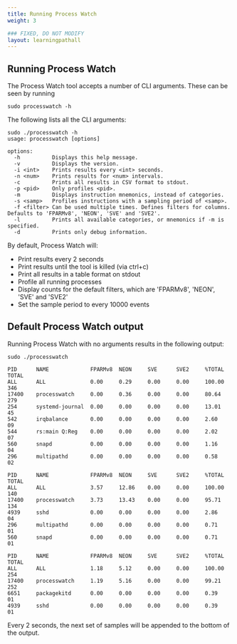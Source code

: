 ```yaml
---
title: Running Process Watch
weight: 3

### FIXED, DO NOT MODIFY
layout: learningpathall
---
```


## Running Process Watch
The Process Watch tool accepts a number of CLI arguments. These can be seen by running
```console
sudo processwatch -h
```

The following lists all the CLI arguments:
```console
sudo ./processwatch -h
usage: processwatch [options]

options:
  -h          Displays this help message.
  -v          Displays the version.
  -i <int>    Prints results every <int> seconds.
  -n <num>    Prints results for <num> intervals.
  -c          Prints all results in CSV format to stdout.
  -p <pid>    Only profiles <pid>.
  -m          Displays instruction mnemonics, instead of categories.
  -s <samp>   Profiles instructions with a sampling period of <samp>.
  -f <filter> Can be used multiple times. Defines filters for columns. Defaults to 'FPARMv8', 'NEON', 'SVE' and 'SVE2'.
  -l          Prints all available categories, or mnemonics if -m is specified.
  -d          Prints only debug information.
  ```


By default, Process Watch will:
 * Print results every 2 seconds
 * Print results until the tool is killed (via ctrl+c)
 * Print all results in a table format on stdout
 * Profile all running processes
 * Display counts for the default filters, which are 'FPARMv8', 'NEON', 'SVE' and 'SVE2'
 * Set the sample period to every 10000 events


## Default Process Watch output
Running Process Watch with no arguments results in the following output:

```console
sudo ./processwatch

PID      NAME             FPARMv8  NEON     SVE      SVE2     %TOTAL   TOTAL
ALL      ALL              0.00     0.29     0.00     0.00     100.00   346
17400    processwatch     0.00     0.36     0.00     0.00     80.64    279
254      systemd-journal  0.00     0.00     0.00     0.00     13.01    45
542      irqbalance       0.00     0.00     0.00     0.00     2.60     09
544      rs:main Q:Reg    0.00     0.00     0.00     0.00     2.02     07
560      snapd            0.00     0.00     0.00     0.00     1.16     04
296      multipathd       0.00     0.00     0.00     0.00     0.58     02

PID      NAME             FPARMv8  NEON     SVE      SVE2     %TOTAL   TOTAL
ALL      ALL              3.57     12.86    0.00     0.00     100.00   140
17400    processwatch     3.73     13.43    0.00     0.00     95.71    134
4939     sshd             0.00     0.00     0.00     0.00     2.86     04
296      multipathd       0.00     0.00     0.00     0.00     0.71     01
560      snapd            0.00     0.00     0.00     0.00     0.71     01

PID      NAME             FPARMv8  NEON     SVE      SVE2     %TOTAL   TOTAL
ALL      ALL              1.18     5.12     0.00     0.00     100.00   254
17400    processwatch     1.19     5.16     0.00     0.00     99.21    252
6651     packagekitd      0.00     0.00     0.00     0.00     0.39     01
4939     sshd             0.00     0.00     0.00     0.00     0.39     01
```

Every 2 seconds, the next set of samples will be appended to the bottom of the output.